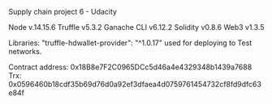 Supply chain project 6 - Udacity

Node v.14.15.6
Truffle v5.3.2
Ganache CLI v6.12.2
Solidity v0.8.6
Web3 v1.3.5

Libraries: "truffle-hdwallet-provider": "^1.0.17" used for deploying to Test networks.

Contract address: 0x18B8e7F2C0965DCc5d46a4e4329348b1439a7688
Trx: 0x0596460b18cdf35b69d76d0a92ef3dfaea4d0759761454732cf8fd9dfc63e84f
